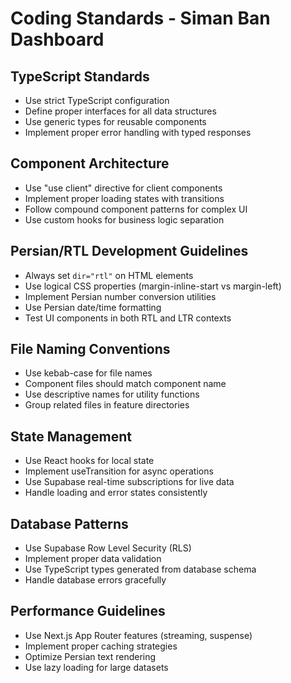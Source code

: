 # Coding Standards - Siman Ban Dashboard

## TypeScript Standards
- Use strict TypeScript configuration
- Define proper interfaces for all data structures
- Use generic types for reusable components
- Implement proper error handling with typed responses

## Component Architecture
- Use "use client" directive for client components
- Implement proper loading states with transitions
- Follow compound component patterns for complex UI
- Use custom hooks for business logic separation

## Persian/RTL Development Guidelines
- Always set `dir="rtl"` on HTML elements
- Use logical CSS properties (margin-inline-start vs margin-left)
- Implement Persian number conversion utilities
- Use Persian date/time formatting
- Test UI components in both RTL and LTR contexts

## File Naming Conventions
- Use kebab-case for file names
- Component files should match component name
- Use descriptive names for utility functions
- Group related files in feature directories

## State Management
- Use React hooks for local state
- Implement useTransition for async operations
- Use Supabase real-time subscriptions for live data
- Handle loading and error states consistently

## Database Patterns
- Use Supabase Row Level Security (RLS)
- Implement proper data validation
- Use TypeScript types generated from database schema
- Handle database errors gracefully

## Performance Guidelines
- Use Next.js App Router features (streaming, suspense)
- Implement proper caching strategies
- Optimize Persian text rendering
- Use lazy loading for large datasets